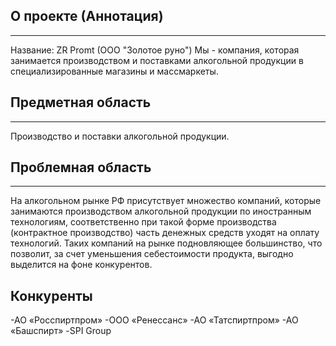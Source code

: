 **О проекте (Аннотация)**
----
______
Название: ZR Promt (OOO "Золотое руно")
 Мы - компания, которая занимается производством и поставками алкогольной продукции в специализированные магазины и массмаркеты.  
 
**Предметная область**
----
________
Производство и поставки алкогольной продукции. 

**Проблемная область**
----
_____
На алкогольном рынке РФ присутствует множество компаний, которые занимаются производством алкогольной продукции по иностранным технологиям, соответственно при такой форме производства (контрактное производство) часть денежных средств уходят на оплату технологий. 
Таких компаний на рынке подновляющее большинство, что позволит, за счет уменьшения себестоимости продукта, выгодно выделится на фоне конкурентов.

**Конкуренты**
----
-АО «Росспиртпром»
-ООО «Ренессанс» 
-АО «Татспиртпром»
-АО «Башспирт»
-SPI Group
